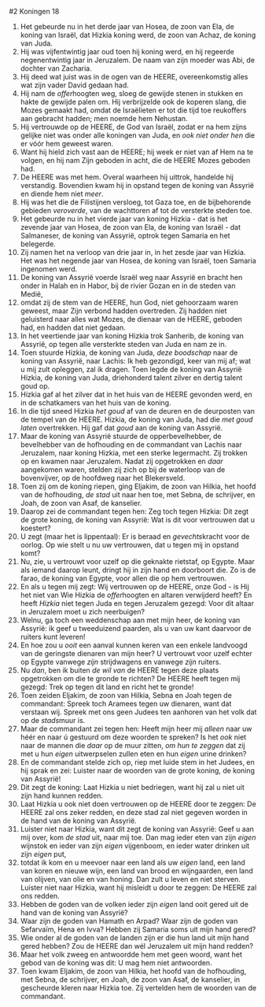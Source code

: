 #2 Koningen 18
1. Het gebeurde nu in het derde jaar van Hosea, de zoon van Ela, de koning van Israël, dat Hizkia koning werd, de zoon van Achaz, de koning van Juda.
2. Hij was vijfentwintig jaar oud toen hij koning werd, en hij regeerde negenentwintig jaar in Jeruzalem. De naam van zijn moeder was Abi, de dochter van Zacharia.
3. Hij deed wat juist was in de ogen van de HEERE, overeenkomstig alles wat zijn vader David gedaan had.
4. Hij nam de *offer*hoogten weg, sloeg de gewijde stenen in stukken en hakte de gewijde palen om. Hij verbrijzelde ook de koperen slang, die Mozes gemaakt had, omdat de Israëlieten er tot die tijd toe reukoffers aan gebracht hadden; men noemde hem Nehustan.
5. Hij vertrouwde op de HEERE, de God van Israël, zodat er na hem zijns gelijke niet was onder alle koningen van Juda, en *ook niet onder hen* die er vóór hem geweest waren.
6. Want hij hield zich vast aan de HEERE; hij week er niet van af Hem na te volgen, en hij nam Zijn geboden in acht, die de HEERE Mozes geboden had.
7. De HEERE was met hem. Overal waarheen hij uittrok, handelde hij verstandig. Bovendien kwam hij in opstand tegen de koning van Assyrië en diende hem niet *meer*.
8. Hij was het die de Filistijnen versloeg, tot Gaza toe, en de bijbehorende gebieden *veroverde*, van de wachttoren af tot de versterkte steden toe.
9. Het gebeurde nu in het vierde jaar van koning Hizkia - dat is het zevende jaar van Hosea, de zoon van Ela, de koning van Israël - dat Salmaneser, de koning van Assyrië, optrok tegen Samaria en het belegerde.
10. Zij namen het na verloop van drie jaar in, in het zesde jaar van Hizkia. Het was het negende jaar van Hosea, de koning van Israël, toen Samaria ingenomen werd.
11. De koning van Assyrië voerde Israël weg naar Assyrië en bracht hen onder in Halah en in Habor, bij de rivier Gozan en in de steden van Medië,
12. omdat zij de stem van de HEERE, hun God, niet gehoorzaam waren geweest, maar Zijn verbond hadden overtreden. Zij hadden niet geluisterd naar alles wat Mozes, de dienaar van de HEERE, geboden had, en hadden dat niet gedaan.
13. In het veertiende jaar van koning Hizkia trok Sanherib, de koning van Assyrië, op tegen alle versterkte steden van Juda en nam ze in.
14. Toen stuurde Hizkia, de koning van Juda, *deze boodschap* naar de koning van Assyrië, naar Lachis: Ik heb gezondigd, keer van mij af; wat u mij zult opleggen, zal ik dragen. Toen legde de koning van Assyrië Hizkia, de koning van Juda, driehonderd talent zilver en dertig talent goud op.
15. Hizkia gaf al het zilver dat in het huis van de HEERE gevonden werd, en in de schatkamers van het huis van de koning.
16. In die tijd sneed Hizkia *het goud* af van de deuren en de deurposten van de tempel van de HEERE. Hizkia, de koning van Juda, had die *met goud laten* overtrekken. Hij gaf dat *goud* aan de koning van Assyrië.
17. Maar de koning van Assyrië stuurde de opperbevelhebber, de bevelhebber van de hofhouding en de commandant van Lachis naar Jeruzalem, naar koning Hizkia, met een sterke legermacht. Zij trokken op en kwamen naar Jeruzalem. Nadat zij opgetrokken en *daar* aangekomen waren, stelden zij zich op bij de waterloop van de bovenvijver, op de hoofdweg naar het Blekersveld.
18. Toen zij om de koning riepen, ging Eljakim, de zoon van Hilkia, het hoofd van de hofhouding, *de stad* uit naar hen toe, met Sebna, de schrijver, en Joah, de zoon van Asaf, de kanselier.
19. Daarop zei de commandant tegen hen: Zeg toch tegen Hizkia: Dit zegt de grote koning, de koning van Assyrië: Wat is dit voor vertrouwen dat u koestert?
20. U zegt (maar het is lippentaal): Er is beraad en *gevechts*kracht voor de oorlog. Op wie stelt u nu uw vertrouwen, dat u tegen mij in opstand komt?
21. Nu, zie, u vertrouwt voor uzelf op die geknakte rietstaf, op Egypte. Maar als iemand daarop leunt, dringt hij in zijn hand en doorboort die. Zo is de farao, de koning van Egypte, voor allen die op hem vertrouwen.
22. En als u tegen mij zegt: Wij vertrouwen op de HEERE, onze God - is Hij het niet van Wie Hizkia de *offer*hoogten en altaren verwijderd heeft? En heeft *Hizkia* niet tegen Juda en tegen Jeruzalem gezegd: Voor dit altaar in Jeruzalem moet u zich neerbuigen?
23. Welnu, ga toch een weddenschap aan met mijn heer, de koning van Assyrië: ik geef u tweeduizend paarden, als u van uw kant daarvoor de ruiters kunt leveren!
24. En hoe zou u *ooit* een aanval kunnen keren van een enkele landvoogd van de geringste dienaren van mijn heer? U vertrouwt voor uzelf echter op Egypte vanwege *zijn* strijdwagens en vanwege *zijn* ruiters.
25. Nu *dan*, ben ik buiten *de wil van* de HEERE tegen deze plaats opgetrokken om die te gronde te richten? De HEERE heeft tegen mij gezegd: Trek op tegen dit land en richt het te gronde!
26. Toen zeiden Eljakim, de zoon van Hilkia, Sebna en Joah tegen de commandant: Spreek toch Aramees tegen uw dienaren, want dat verstaan wij. Spreek met ons geen Judees ten aanhoren van het volk dat op de *stads*muur is.
27. Maar de commandant zei tegen hen: Heeft mijn heer mij *alleen* naar uw héér en naar ú gestuurd om deze woorden te spreken? Is het *ook* niet naar de mannen die *daar* op de muur zitten, *om hun te zeggen* dat zij met u hun *eigen* uitwerpselen zullen eten en hun *eigen* urine drinken?
28. En de commandant stelde zich op, riep met luide stem in het Judees, en hij sprak en zei: Luister naar de woorden van de grote koning, de koning van Assyrië!
29. Dit zegt de koning: Laat Hizkia u niet bedriegen, want hij zal u niet uit zijn hand kunnen redden.
30. Laat Hizkia u ook niet doen vertrouwen op de HEERE door te zeggen: De HEERE zal ons zeker redden, en deze stad zal niet gegeven worden in de hand van de koning van Assyrië.
31. Luister niet naar Hizkia, want dit zegt de koning van Assyrië: Geef u aan mij over, kom *de stad* uit, naar mij toe. Dan mag ieder eten van zijn *eigen* wijnstok en ieder van zijn *eigen* vijgenboom, en ieder water drinken uit zijn *eigen* put,
32. totdat ik kom en u meevoer naar een land als uw *eigen* land, een land van koren en nieuwe wijn, een land van brood en wijngaarden, een land van olijven, van olie en van honing. Dan zult u leven en niet sterven. Luister niet naar Hizkia, want hij misleidt u door te zeggen: De HEERE zal ons redden.
33. Hebben de goden van de volken ieder zijn *eigen* land ooit gered uit de hand van de koning van Assyrië?
34. Waar zijn de goden van Hamath en Arpad? Waar zijn de goden van Sefarvaïm, Hena en Ivva? Hebben zij Samaria soms uit mijn hand gered?
35. Wie onder al de goden van de landen zijn er die hun land uit mijn hand gered hebben? Zou de HEERE dan wél Jeruzalem uit mijn hand redden?
36. Maar het volk zweeg en antwoordde hem met geen woord, want het gebod van de koning was dit: U mag hem niet antwoorden.
37. Toen kwam Eljakim, de zoon van Hilkia, het hoofd van de hofhouding, met Sebna, de schrijver, en Joah, de zoon van Asaf, de kanselier, in gescheurde kleren naar Hizkia toe. Zij vertelden hem de woorden van de commandant.

